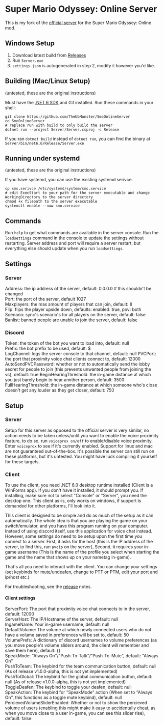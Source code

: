 # Super Mario Odyssey: Online Server

This is my fork of the [official server](https://github.com/CraftyBoss/SuperMarioOdysseyOnline) for the Super Mario Odyssey: Online mod.


## Windows Setup

1. Download latest build from [Releases](https://github.com/TheUbMunster/SmoOnlineServer/releases)
2. Run `Server.exe`
3. `settings.json` is autogenerated in step 2, modify it however you'd like.

## Building (Mac/Linux Setup)

(untested, these are the original instructions)

Must have the [.NET 6 SDK](https://dotnet.microsoft.com/en-us/download) and Git installed.
Run these commands in your shell:
```shell
git clone https://github.com/TheUbMunster/SmoOnlineServer
cd SmoOnlineServer
# replace run with build to only build the server
dotnet run --project Server/Server.csproj -c Release
```
If you ran `dotnet build` instead of `dotnet run`, you can find the binary at `Server/bin/net6.0/Release/Server.exe`

## Running under systemd

(untested, these are the original instructions)

If you have systemd, you can use the existing systemd serivce.
```shell
cp smo.serivce /etc/systemd/system/smo.service
# edit ExecStart to your path for the server executable and change WorkingDirectory to the server directory
chmod +x filepath to the server executable
systemctl enable --now smo.service
```

## Commands

Run `help` to get what commands are available in the server console.
Run the `loadsettings` command in the console to update the settings without restarting.
Server address and port will require a server restart, but everything else should update when you run `loadsettings`.

[//]: # (TODO: Document all commands, possibly rename them too.)

## Settings

### Server
Address: the ip address of the server, default: 0.0.0.0 # this shouldn't be changed  
Port: the port of the server, default 1027  
Maxplayers: the max amount of players that can join, default: 8  
Flip: flips the player upside down, defaults: enabled: true, pov: both  
Scenario: sync's scenario's for all players on the server, default: false  
Banlist: banned people are unable to join the server, default: false  

### Discord
Token: the token of the bot you want to load into, default: null  
Prefix: the bot prefix to be used, default: $  
LogChannel: logs the server console to that channel, default: null
PVCPort: the port that proximity voice chat clients connect to, default: 12000
AutoSendPVCPassword: whether or not to automatically send the lobby secret for people to join (this prevents unwanted people from joining the vc), default: true
BeginHearingThreshold: the in-game distance at which you just barely begin to hear another person, default: 3500
FullHearingThreshold: the in-game distance at which someone who's close doesn't get any louder as they get closer, default: 750

## Setup

### Server
Setup for this server as opposed to the official server is very similar, no action needs to be taken unless/until you want to enable the voice proximity feature,
to do so, run `voiceprox on/off` to enable/disable voice proximity. Enter `voiceprox` to see if it's currently enabled. Support for linux and mac are not guaranteed
out-of-the-box. It's possible the server can still run on these platforms, but it's untested. You might have luck compiling it yourself for these targets.

### Client
To use the client, you need .NET 6.0 desktop runtime installed (Client is a WinForms app). If you don't have it installed, it should prompt you. If installing, make sure
not to select "Console" or "Server", you need the desktop one. This client as-is, only works on windows, if support is demanded for other platforms, I'll look into it.

This client is designed to be simple and do as much of the setup as it can automatically. The whole idea is that you are playing the game on your switch/emulator, and you
have this program running on your computer. Instead of using discord itself, use this application for voice chat instead. However, some settings do need to be setup upon
the first time you connect to a server. First, it asks for the host (this is the IP address of the server, to find this, run `pvcip` on the server), Second, it requires
your in-game username (This is the name of the profile you select when starting the game and the name that shows up on your nametag in-game).

That's all you need to interact with the client. You can change your settings (set keybinds for mute/undeafen, change to PTT or PTM, edit your port and ip/host etc.)

For troubleshooting, see the [release](https://github.com/TheUbMunster/SmoOnlineServer/releases) notes.

#### Client settings
ServerPort: The port that proximity voice chat connects to in the server, default: 12000  
ServerHost: The IP/Hostname of the server, default: null  
IngameName: Your in-game username, default: null  
DefaultVolume: The volume at which newly connected users who do not have a volume saved in preferences will be set to, default: 50  
VolumePrefs: A dictionary of discord usernames to volume preferences (as you move people's volume sliders around, the client will remember and save them here), default: {}  
SpeakMode: "Always On"/"Push-To-Talk"/"Push-To-Mute", default: "Always On"  
PushToTeam: The keybind for the team communication button, default: null (As of release v1.0.0-alpha, this is not yet implemented)  
PushToGlobal: The keybind for the global communication button, default: null (As of release v1.0.0-alpha, this is not yet implemented)  
ToggleDeafen: The keybind to toggle your deafen, default: null  
SpeakAction: The keybind for "SpeakMode" action (When set to "Always On", this functions as a toggle mute keybind), default: null  
PercievedVolumeSliderEnabled: Whether or not to show the percieved volume of users (enabling this might make it easy to accidentally cheat, as when you move close to a user
in-game, you can see this slider rise), default: false  